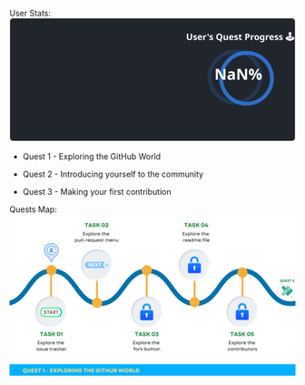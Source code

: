 
  User Stats:<br>
  ![User Draft Stats](/userCards/draft.svg?)

  
  - Quest 1 - Exploring the GitHub World

  - Quest 2 - Introducing yourself to the community

  - Quest 3 - Making your first contribution

Quests Map:
![Quest Map](/map/Q1.png)